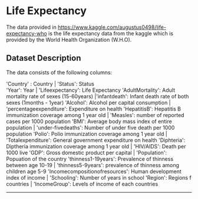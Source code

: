 # Life Expectancy
The
data provided in https://www.kaggle.com/augustus0498/life-expectancy-who is the life expectancy data from the kaggle which is provided by the World Health Organization (W.H.O).
  
## Dataset Description

The data consists of the following columns:

'Country' : Country |   'Status': Status </span>   
'Year': Year       |   'Lifeexpectancy': Life Expectancy 
'AdultMortality': Adult mortality rate of sexes (15-60years)  |'infantdeath': Infant death rate of both sexes (1months - 1year) 
'Alcohol': Alcohol per capital consumption      |     'percentageexpenditure': Expenditure on health
'HepatitisB': Hepatitis B immunization coverage among 1 year old      |   'Measles': number of reported cases per 1000 population 
'BMI': Average body mass index of entire population     |     'under-fivedeaths': Number of under five death per 1000 population 
'Polio': Polio immunization coverage among 1 year old   |     'Totalexpenditure': General government expenditure on health
'Diphteria': Diptheria immunization coverage among 1 year old     |     'HIV/AIDS': Death per 1000 live 
'GDP': Gross domestic product per capital       |      'Population': Popuation of the country
'thinness1-19years': Prevalence of thinness between age 10-19     |     'thinness5-9years': prevalence of thinness among children age 5-9
'Incomecompositionofresources': Human development index of income     |    'Schooling': Number of years in school 
'Region': Regions f countries     |    'IncomeGroup': Levels of income of each countries 
<hr style="width:100%; height:1px; background: #000">

